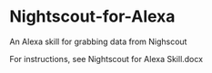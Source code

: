 # Nightscout-for-Alexa
An Alexa skill for grabbing data from Nighscout

For instructions, see Nightscout for Alexa Skill.docx
